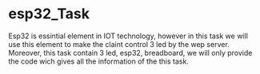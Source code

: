 # esp32_Task
Esp32 is essintial element in IOT technology, however in this task we will use this element to make the claint control 3 led by the wep server. Moreover, this task contain 3 led, esp32, breadboard, we will only provide the code wich gives all the information of the this task.
